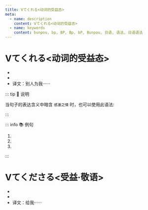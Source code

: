 ```yaml
---
title: Ⅴてくれる<动词的受益态>
meta:
  - name: description
    content: Ⅴてくれる<动词的受益态>
  - name: keywords
    content: bunpou, bp, BP, Bp, bP, Bunpou, 日语, 语法, 日语语法
---
```

    
# Ⅴてくれる<动词的受益态>

- <grammer-content sentence="意义：**动词的受益态**之一，表示**别人为自己或属于自己一方的人做某事**，或者表示对方的行为使得**自己受益**；" />
- <grammer-content sentence="接续：([他人/たにん]が[私/わたし]に)Ⅴて(动词的て形) ＋ くれる。其中，**[私/わたし]に**通常可以省略；" />
- 译文：别人为我······

::: tip :bookmark: 说明

当句子的表达含义中暗含 `感激之情` 时，也可以使用此语法:

<div class='bunpou-block'>

<grammer-content sentence='それで**[来/き]てくれた**んですか。' trans='所以你来了吗。(上下文的情景：A 得知 B 生病了，不顾一切的赶去看望 B。B 得知后，语气中暗含感激之情。)' />

</div>

:::

::: info :books: 例句

1. <grammer-content sentence='[父/ちち]は（<del>[私/わたし]に</del>）カメラを**[買/か]ってくれました**。' trans='爸爸给我买了台相机。' />
2. <grammer-content sentence='[日本人/にほんじん]の[友達/ともだち]が（<del>[私/わたし]の</del>）[作文/さくぶん]を**[直/なお]してくれました**。' trans='日本朋友帮我修改了作文。' />
3. <grammer-content sentence='[王/おう]さん、コンサートに**[誘/さそ]ってくれて**ありがとう。' trans='小王，感谢你要请我去看演唱会。' />

:::

# Ⅴてくださる<受益·敬语>

- <grammer-content sentence="意义：表示身份、年龄高的人为自己或属于自己一方的人做某事，是「 Ⅴてくれる」的**尊他语**，也可理解为是「 Ⅴてくれる」的**敬语形式**；" />
- <grammer-content sentence="接续：([他人/たにん]が[私/わたし]に)Ⅴて(动词的て形) ＋ くださる；" />
- 译文：给我······
